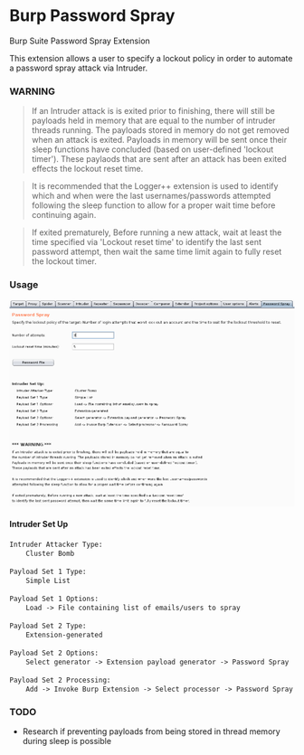 # Burp Password Spray
Burp Suite Password Spray Extension

This extension allows a user to specify a lockout policy in order to automate a password spray attack via Intruder.

### WARNING
> If an Intruder attack is is exited prior to finishing, there will still be payloads held in memory that are equal to the number of intruder threads running. The payloads stored in memory do not get removed when an attack is exited. Payloads in memory will be sent once their sleep functions have concluded (based on user-defined \'lockout timer\'). These paylaods that are sent after an attack has been exited effects the lockout reset time.

> It is recommended that the Logger++ extension is used to identify which and when were the last usernames/passwords attempted following the sleep function to allow for a proper wait time before continuing again.

> If exited prematurely, Before running a new attack, wait at least the time specified via \'Lockout reset time\' to identify the last sent password attempt, then wait the same time limit again to fully reset the lockout timer.

### Usage
![Password Spray Tab](Screenshots/Tab.png)
#### Intruder Set Up
```
Intruder Attacker Type:
    Cluster Bomb

Payload Set 1 Type:
    Simple List

Payload Set 1 Options:
    Load -> File containing list of emails/users to spray

Payload Set 2 Type:
    Extension-generated

Payload Set 2 Options:
    Select generator -> Extension payload generator -> Password Spray

Payload Set 2 Processing:
    Add -> Invoke Burp Extension -> Select processor -> Password Spray
```

### TODO
* Research if preventing payloads from being stored in thread memory during sleep is possible